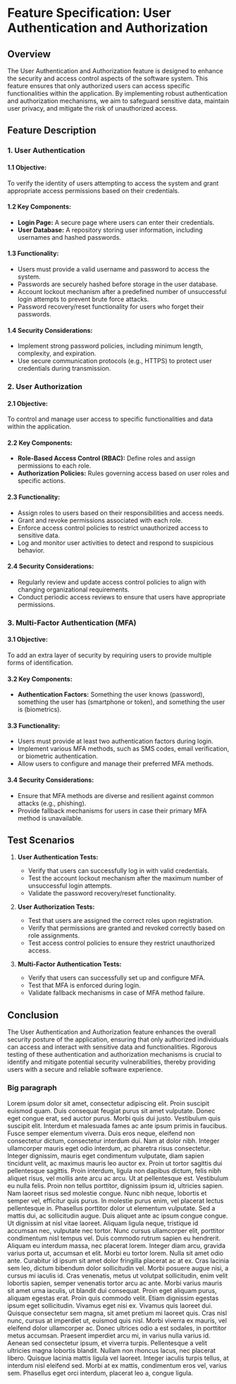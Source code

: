 # Feature Specification: User Authentication and Authorization

## Overview

The User Authentication and Authorization feature is designed to enhance the security and access control aspects of the
software system. This feature ensures that only authorized users can access specific functionalities within the
application. By implementing robust authentication and authorization mechanisms, we aim to safeguard sensitive data,
maintain user privacy, and mitigate the risk of unauthorized access.

## Feature Description

### 1. **User Authentication**

#### 1.1 **Objective:**

To verify the identity of users attempting to access the system and grant appropriate access permissions based on their
credentials.

#### 1.2 **Key Components:**

- **Login Page:** A secure page where users can enter their credentials.
- **User Database:** A repository storing user information, including usernames and hashed passwords.

#### 1.3 **Functionality:**

- Users must provide a valid username and password to access the system.
- Passwords are securely hashed before storage in the user database.
- Account lockout mechanism after a predefined number of unsuccessful login attempts to prevent brute force attacks.
- Password recovery/reset functionality for users who forget their passwords.

#### 1.4 **Security Considerations:**

- Implement strong password policies, including minimum length, complexity, and expiration.
- Use secure communication protocols (e.g., HTTPS) to protect user credentials during transmission.

### 2. **User Authorization**

#### 2.1 **Objective:**

To control and manage user access to specific functionalities and data within the application.

#### 2.2 **Key Components:**

- **Role-Based Access Control (RBAC):** Define roles and assign permissions to each role.
- **Authorization Policies:** Rules governing access based on user roles and specific actions.

#### 2.3 **Functionality:**

- Assign roles to users based on their responsibilities and access needs.
- Grant and revoke permissions associated with each role.
- Enforce access control policies to restrict unauthorized access to sensitive data.
- Log and monitor user activities to detect and respond to suspicious behavior.

#### 2.4 **Security Considerations:**

- Regularly review and update access control policies to align with changing organizational requirements.
- Conduct periodic access reviews to ensure that users have appropriate permissions.

### 3. **Multi-Factor Authentication (MFA)**

#### 3.1 **Objective:**

To add an extra layer of security by requiring users to provide multiple forms of identification.

#### 3.2 **Key Components:**

- **Authentication Factors:** Something the user knows (password), something the user has (smartphone or token), and
  something the user is (biometrics).

#### 3.3 **Functionality:**

- Users must provide at least two authentication factors during login.
- Implement various MFA methods, such as SMS codes, email verification, or biometric authentication.
- Allow users to configure and manage their preferred MFA methods.

#### 3.4 **Security Considerations:**

- Ensure that MFA methods are diverse and resilient against common attacks (e.g., phishing).
- Provide fallback mechanisms for users in case their primary MFA method is unavailable.

## Test Scenarios

1. **User Authentication Tests:**
    - Verify that users can successfully log in with valid credentials.
    - Test the account lockout mechanism after the maximum number of unsuccessful login attempts.
    - Validate the password recovery/reset functionality.

2. **User Authorization Tests:**
    - Test that users are assigned the correct roles upon registration.
    - Verify that permissions are granted and revoked correctly based on role assignments.
    - Test access control policies to ensure they restrict unauthorized access.

3. **Multi-Factor Authentication Tests:**
    - Verify that users can successfully set up and configure MFA.
    - Test that MFA is enforced during login.
    - Validate fallback mechanisms in case of MFA method failure.

## Conclusion

The User Authentication and Authorization feature enhances the overall security posture of the application, ensuring
that only authorized individuals can access and interact with sensitive data and functionalities. Rigorous testing of
these authentication and authorization mechanisms is crucial to identify and mitigate potential security
vulnerabilities, thereby providing users with a secure and reliable software experience.

### Big paragraph
Lorem ipsum dolor sit amet, consectetur adipiscing elit. Proin suscipit euismod quam. Duis consequat feugiat purus sit
amet vulputate. Donec eget congue erat, sed auctor purus. Morbi quis dui justo. Vestibulum quis suscipit elit. Interdum
et malesuada fames ac ante ipsum primis in faucibus. Fusce semper elementum viverra. Duis eros neque, eleifend non
consectetur dictum, consectetur interdum dui. Nam at dolor nibh. Integer ullamcorper mauris eget odio interdum, ac
pharetra risus consectetur. Integer dignissim, mauris eget condimentum vulputate, diam sapien tincidunt velit, ac
maximus mauris leo auctor ex. Proin ut tortor sagittis dui pellentesque sagittis. Proin interdum, ligula non dapibus
dictum, felis nibh aliquet risus, vel mollis ante arcu ac arcu. Ut at pellentesque est.
Vestibulum eu nulla felis. Proin non tellus porttitor, dignissim ipsum id, ultricies sapien. Nam laoreet risus sed
molestie congue. Nunc nibh neque, lobortis et semper vel, efficitur quis purus. In molestie purus enim, vel placerat
lectus pellentesque in. Phasellus porttitor dolor ut elementum vulputate. Sed a mattis dui, ac sollicitudin augue. Duis
aliquet ante ac ipsum congue congue.
Ut dignissim at nisl vitae laoreet. Aliquam ligula neque, tristique id accumsan nec, vulputate nec tortor. Nunc cursus
ullamcorper elit, porttitor condimentum nisl tempus vel. Duis commodo rutrum sapien eu hendrerit. Aliquam eu interdum
massa, nec placerat lorem. Integer diam arcu, gravida varius porta ut, accumsan et elit. Morbi eu tortor lorem. Nulla
sit amet odio ante. Curabitur id ipsum sit amet dolor fringilla placerat ac at ex. Cras lacinia sem leo, dictum bibendum
dolor sollicitudin vel.
Morbi posuere augue nisi, a cursus mi iaculis id. Cras venenatis, metus ut volutpat sollicitudin, enim velit lobortis
sapien, semper venenatis tortor arcu ac ante. Morbi varius mauris sit amet urna iaculis, ut blandit dui consequat. Proin
eget aliquam purus, aliquam egestas erat. Proin quis commodo velit. Etiam dignissim egestas ipsum eget sollicitudin.
Vivamus eget nisi ex.
Vivamus quis laoreet dui. Quisque consectetur sem magna, sit amet pretium mi laoreet quis. Cras nisl nunc, cursus at
imperdiet ut, euismod quis nisl. Morbi viverra ex mauris, vel eleifend dolor ullamcorper ac. Donec ultrices odio a est
sodales, in porttitor metus accumsan. Praesent imperdiet arcu mi, in varius nulla varius id. Aenean sed consectetur
ipsum, et viverra turpis. Pellentesque a velit ultricies magna lobortis blandit. Nullam non rhoncus lacus, nec placerat
libero. Quisque lacinia mattis ligula vel laoreet. Integer iaculis turpis tellus, at interdum nisl eleifend sed. Morbi
at ex mattis, condimentum eros vel, varius sem. Phasellus eget orci interdum, placerat leo a, congue ligula.